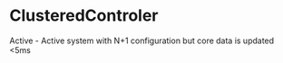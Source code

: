 ClusteredControler
==================

Active - Active system with N+1 configuration but core data is updated <5ms
